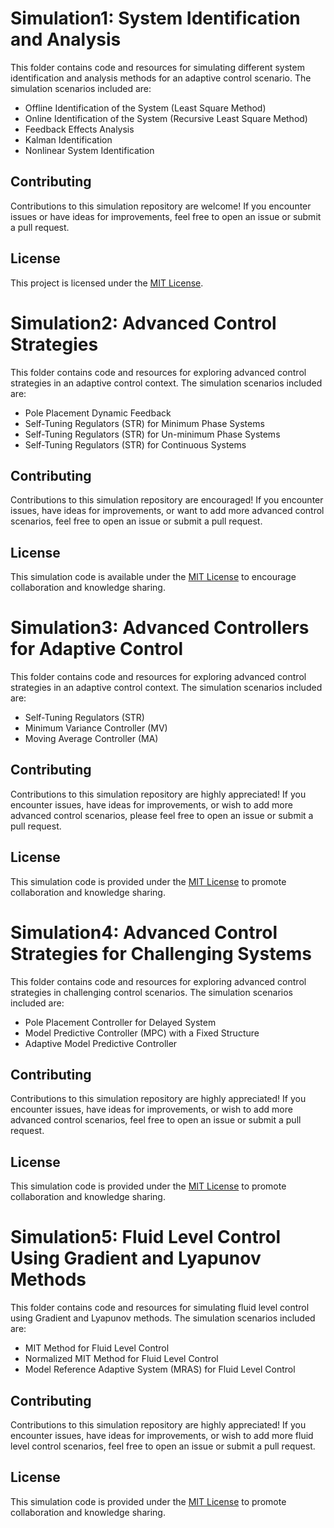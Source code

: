 
# Simulation1: System Identification and Analysis

This folder contains code and resources for simulating different system identification and analysis methods for an adaptive control scenario. The simulation scenarios included are:

- Offline Identification of the System (Least Square Method)
- Online Identification of the System (Recursive Least Square Method)
- Feedback Effects Analysis
- Kalman Identification
- Nonlinear System Identification

## Contributing

Contributions to this simulation repository are welcome! If you encounter issues or have ideas for improvements, feel free to open an issue or submit a pull request.

## License

This project is licensed under the [MIT License](LICENSE).


# Simulation2: Advanced Control Strategies

This folder contains code and resources for exploring advanced control strategies in an adaptive control context. The simulation scenarios included are:

- Pole Placement Dynamic Feedback
- Self-Tuning Regulators (STR) for Minimum Phase Systems
- Self-Tuning Regulators (STR) for Un-minimum Phase Systems
- Self-Tuning Regulators (STR) for Continuous Systems

## Contributing

Contributions to this simulation repository are encouraged! If you encounter issues, have ideas for improvements, or want to add more advanced control scenarios, feel free to open an issue or submit a pull request.

## License

This simulation code is available under the [MIT License](LICENSE) to encourage collaboration and knowledge sharing.


# Simulation3: Advanced Controllers for Adaptive Control

This folder contains code and resources for exploring advanced control strategies in an adaptive control context. The simulation scenarios included are:

- Self-Tuning Regulators (STR)
- Minimum Variance Controller (MV)
- Moving Average Controller (MA)



## Contributing

Contributions to this simulation repository are highly appreciated! If you encounter issues, have ideas for improvements, or wish to add more advanced control scenarios, please feel free to open an issue or submit a pull request.

## License

This simulation code is provided under the [MIT License](LICENSE) to promote collaboration and knowledge sharing.


# Simulation4: Advanced Control Strategies for Challenging Systems

This folder contains code and resources for exploring advanced control strategies in challenging control scenarios. The simulation scenarios included are:

- Pole Placement Controller for Delayed System
- Model Predictive Controller (MPC) with a Fixed Structure
- Adaptive Model Predictive Controller



## Contributing

Contributions to this simulation repository are highly appreciated! If you encounter issues, have ideas for improvements, or wish to add more advanced control scenarios, feel free to open an issue or submit a pull request.

## License

This simulation code is provided under the [MIT License](LICENSE) to promote collaboration and knowledge sharing.


# Simulation5: Fluid Level Control Using Gradient and Lyapunov Methods

This folder contains code and resources for simulating fluid level control using Gradient and Lyapunov methods. The simulation scenarios included are:

- MIT Method for Fluid Level Control
- Normalized MIT Method for Fluid Level Control
- Model Reference Adaptive System (MRAS) for Fluid Level Control



## Contributing

Contributions to this simulation repository are highly appreciated! If you encounter issues, have ideas for improvements, or wish to add more fluid level control scenarios, feel free to open an issue or submit a pull request.

## License

This simulation code is provided under the [MIT License](LICENSE) to promote collaboration and knowledge sharing.
